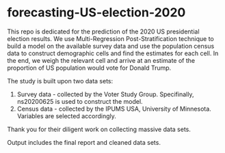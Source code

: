 # forecasting-US-election-2020

This repo is dedicated for the prediction of the 2020 US presidential election results. We use Multi-Regression Post-Stratification technique to build a model on the available survey data and use the population census data to construct demographic cells and find the estimates for each cell. In the end, we weigh the relevant cell and arrive at an estimate of the proportion of US population would vote for Donald Trump.

The study is built upon two data sets:
1. Survey data - collected by the Voter Study Group. Specifinally, ns20200625 is used to construct the model.
2. Census data - collected by the IPUMS USA, University of Minnesota. Variables are selected accordingly.

Thank you for their diligent work on collecting massive data sets. 

Output includes the final report and cleaned data sets.
